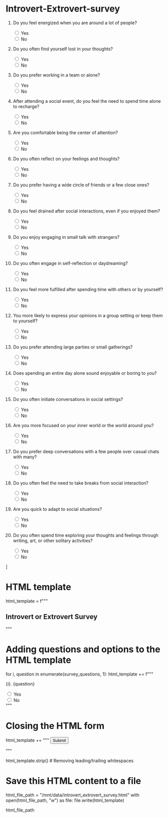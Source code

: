 # Introvert-Extrovert-survey


1. Do you feel energized when you are around a lot of people?

    <input type="radio" id="yes{i}" name="question{i}" value="yes">
    <label for="yes{i}">Yes</label><br>
    <input type="radio" id="no{i}" name="question{i}" value="no">
    <label for="no{i}">No</label><br>
    

2. Do you often find yourself lost in your thoughts?

    <input type="radio" id="yes{i}" name="question{i}" value="yes">
    <label for="yes{i}">Yes</label><br>
    <input type="radio" id="no{i}" name="question{i}" value="no">
    <label for="no{i}">No</label><br>
   

3. Do you prefer working in a team or alone?

    <input type="radio" id="yes{i}" name="question{i}" value="yes">
    <label for="yes{i}">Yes</label><br>
    <input type="radio" id="no{i}" name="question{i}" value="no">
    <label for="no{i}">No</label><br>
   

4. After attending a social event, do you feel the need to spend time alone to recharge?
 
    <input type="radio" id="yes{i}" name="question{i}" value="yes">
    <label for="yes{i}">Yes</label><br>
    <input type="radio" id="no{i}" name="question{i}" value="no">
    <label for="no{i}">No</label><br>
    

5. Are you comfortable being the center of attention?

    <input type="radio" id="yes{i}" name="question{i}" value="yes">
    <label for="yes{i}">Yes</label><br>
    <input type="radio" id="no{i}" name="question{i}" value="no">
    <label for="no{i}">No</label><br>
    

6. Do you often reflect on your feelings and thoughts?

    <input type="radio" id="yes{i}" name="question{i}" value="yes">
    <label for="yes{i}">Yes</label><br>
    <input type="radio" id="no{i}" name="question{i}" value="no">
    <label for="no{i}">No</label><br>
    

7. Do you prefer having a wide circle of friends or a few close ones?

    <input type="radio" id="yes{i}" name="question{i}" value="yes">
    <label for="yes{i}">Yes</label><br>
    <input type="radio" id="no{i}" name="question{i}" value="no">
    <label for="no{i}">No</label><br>
    

8. Do you feel drained after social interactions, even if you enjoyed them?

    <input type="radio" id="yes{i}" name="question{i}" value="yes">
    <label for="yes{i}">Yes</label><br>
    <input type="radio" id="no{i}" name="question{i}" value="no">
    <label for="no{i}">No</label><br>
    

9. Do you enjoy engaging in small talk with strangers?

    <input type="radio" id="yes{i}" name="question{i}" value="yes">
    <label for="yes{i}">Yes</label><br>
    <input type="radio" id="no{i}" name="question{i}" value="no">
    <label for="no{i}">No</label><br>
    

10. Do you often engage in self-reflection or daydreaming? 

    <input type="radio" id="yes{i}" name="question{i}" value="yes">
    <label for="yes{i}">Yes</label><br>
    <input type="radio" id="no{i}" name="question{i}" value="no">
    <label for="no{i}">No</label><br>
   

11. Do you feel more fulfilled after spending time with others or by yourself?

    <input type="radio" id="yes{i}" name="question{i}" value="yes">
    <label for="yes{i}">Yes</label><br>
    <input type="radio" id="no{i}" name="question{i}" value="no">
    <label for="no{i}">No</label><br>
    

12. You more likely to express your opinions in a group setting or keep them to yourself?

 
    <input type="radio" id="yes{i}" name="question{i}" value="yes">
    <label for="yes{i}">Yes</label><br>
    <input type="radio" id="no{i}" name="question{i}" value="no">
    <label for="no{i}">No</label><br>
    

13. Do you prefer attending large parties or small gatherings?

    <input type="radio" id="yes{i}" name="question{i}" value="yes">
    <label for="yes{i}">Yes</label><br>
    <input type="radio" id="no{i}" name="question{i}" value="no">
    <label for="no{i}">No</label><br>
    

14. Does spending an entire day alone sound enjoyable or boring to you?

    <input type="radio" id="yes{i}" name="question{i}" value="yes">
    <label for="yes{i}">Yes</label><br>
    <input type="radio" id="no{i}" name="question{i}" value="no">
    <label for="no{i}">No</label><br>
    

15. Do you often initiate conversations in social settings?

    <input type="radio" id="yes{i}" name="question{i}" value="yes">
    <label for="yes{i}">Yes</label><br>
    <input type="radio" id="no{i}" name="question{i}" value="no">
    <label for="no{i}">No</label><br>
   

16. Are you more focused on your inner world or the world around you? 

    <input type="radio" id="yes{i}" name="question{i}" value="yes">
    <label for="yes{i}">Yes</label><br>
    <input type="radio" id="no{i}" name="question{i}" value="no">
    <label for="no{i}">No</label><br>
    

17. Do you prefer deep conversations with a few people over casual chats with many? 

    <input type="radio" id="yes{i}" name="question{i}" value="yes">
    <label for="yes{i}">Yes</label><br>
    <input type="radio" id="no{i}" name="question{i}" value="no">
    <label for="no{i}">No</label><br>
    

18. Do you often feel the need to take breaks from social interaction?

    <input type="radio" id="yes{i}" name="question{i}" value="yes">
    <label for="yes{i}">Yes</label><br>
    <input type="radio" id="no{i}" name="question{i}" value="no">
    <label for="no{i}">No</label><br>
    

19. Are you quick to adapt to social situations?
 
    <input type="radio" id="yes{i}" name="question{i}" value="yes">
    <label for="yes{i}">Yes</label><br>
    <input type="radio" id="no{i}" name="question{i}" value="no">
    <label for="no{i}">No</label><br>
   

20. Do you often spend time exploring your thoughts and feelings through writing, art, or other solitary activities?
 
    <input type="radio" id="yes{i}" name="question{i}" value="yes">
    <label for="yes{i}">Yes</label><br>
    <input type="radio" id="no{i}" name="question{i}" value="no">
    <label for="no{i}">No</label><br>
    
]

# HTML template
html_template = f"""
<!DOCTYPE html>
<html>
<head>
<title>Introvert or Extrovert Survey</title>
</head>
<body>
<h2>Introvert or Extrovert Survey</h2>
<form action="SUBMIT_LINK" method="post">
"""

# Adding questions and options to the HTML template
for i, question in enumerate(survey_questions, 1):
    html_template += f"""
    <p>{i}. {question}</p>
    <input type="radio" id="yes{i}" name="question{i}" value="yes">
    <label for="yes{i}">Yes</label><br>
    <input type="radio" id="no{i}" name="question{i}" value="no">
    <label for="no{i}">No</label><br>
    """

# Closing the HTML form
html_template += """
<input type="submit" value="Submit">
</form>
</body>
</html>
"""

html_template.strip()  # Removing leading/trailing whitespaces

# Save this HTML content to a file
html_file_path = "/mnt/data/introvert_extrovert_survey.html"
with open(html_file_path, "w") as file:
    file.write(html_template)

html_file_path

